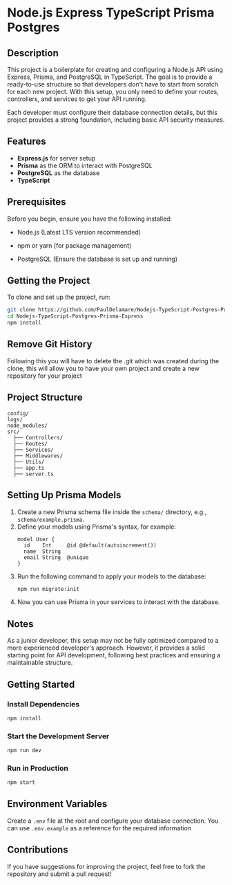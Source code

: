 # Node.js Express TypeScript Prisma Postgres

## Description

This project is a boilerplate for creating and configuring a Node.js API using Express, Prisma, and PostgreSQL in TypeScript. The goal is to provide a ready-to-use structure so that developers don't have to start from scratch for each new project. With this setup, you only need to define your routes, controllers, and services to get your API running.

Each developer must configure their database connection details, but this project provides a strong foundation, including basic API security measures.

## Features

- **Express.js** for server setup
- **Prisma** as the ORM to interact with PostgreSQL
- **PostgreSQL** as the database
- **TypeScript**

## Prerequisites

Before you begin, ensure you have the following installed:

- Node.js (Latest LTS version recommended)

- npm or yarn (for package management)

- PostgreSQL (Ensure the database is set up and running)

## Getting the Project

To clone and set up the project, run:

```bash
git clone https://github.com/PaulDelamare/Nodejs-TypeScript-Postgres-Prisma-Express.git
cd Nodejs-TypeScript-Postgres-Prisma-Express
npm install
```

## Remove Git History

Following this you will have to delete the .git which was created during the clone, this will allow you to have your own project and create a new repository for your project

## Project Structure

```
config/
logs/
node_modules/
src/
  ├── Controllers/
  ├── Routes/
  ├── Services/
  ├── Middlewares/
  ├── Utils/
  ├── app.ts
  ├── server.ts
```

## Setting Up Prisma Models

1. Create a new Prisma schema file inside the `schema/` directory, e.g., `schema/example.prisma`.
2. Define your models using Prisma's syntax, for example:
   ```prisma
   model User {
     id    Int     @id @default(autoincrement())
     name  String
     email String  @unique
   }
   ```
3. Run the following command to apply your models to the database:
   ```sh
   npm run migrate:init
   ```
4. Now you can use Prisma in your services to interact with the database.

## Notes

As a junior developer, this setup may not be fully optimized compared to a more experienced developer's approach. However, it provides a solid starting point for API development, following best practices and ensuring a maintainable structure.

## Getting Started

### Install Dependencies

```sh
npm install
```

### Start the Development Server

```sh
npm run dev
```

### Run in Production

```sh
npm start
```

## Environment Variables

Create a `.env` file at the root and configure your database connection. You can use `.env.example` as a reference for the required information

## Contributions

If you have suggestions for improving the project, feel free to fork the repository and submit a pull request!
